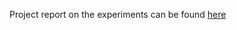 Project report on the experiments can be found [here](https://drive.google.com/file/d/1hc0toeLCuCDHlqDkxcQnoD1903XLHJTr/view?usp=sharing)
